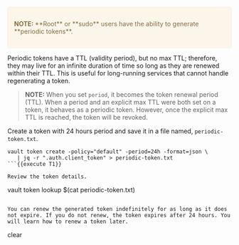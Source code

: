 <br />
<div style="background-color:#fcf6ea; color:#866d42; border:1px solid #f8ebcf; padding:1em; border-radius:3px;">
<p><strong>NOTE: </strong>
**Root** or **sudo** users have the ability to generate **periodic tokens**.
</p></div>


Periodic tokens have a TTL (validity period), but no max TTL; therefore, they may live for an infinite duration of time so long as they are renewed within their TTL. This is useful for long-running services that cannot handle regenerating a token.

> **NOTE:** When you set `period`, it becomes the token renewal period (TTL). When a period and an explicit max TTL were both set on a token, it behaves as a periodic token. However, once the explicit max TTL is reached, the token will be revoked.


Create a token with 24 hours period and save it in a file named, `periodic-token.txt`.

```
vault token create -policy="default" -period=24h -format=json \
   | jq -r ".auth.client_token" > periodic-token.txt
```{{execute T1}}

Review the token details.

```
vault token lookup $(cat periodic-token.txt)
```{{execute T1}}

You can renew the generated token indefinitely for as long as it does not expire. If you do not renew, the token expires after 24 hours. You will learn how to renew a token later.

```
clear
```{{execute T1}}
